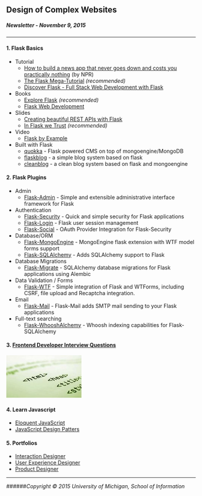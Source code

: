 ## Design of Complex Websites
##### Newsletter - November 9, 2015
---------
#### 1. Flask Basics

- Tutorial
    - [How to build a news app that never goes down and costs you practically nothing](http://blog.apps.npr.org/2013/02/14/app-template-redux.html) (by NPR)
    - [The Flask Mega-Tutorial](http://blog.miguelgrinberg.com/post/the-flask-mega-tutorial-part-i-hello-world) *(recommended)*
    - [Discover Flask - Full Stack Web Development with Flask](http://discoverflask.com)
- Books
    - [Explore Flask](https://exploreflask.com/) *(recommended)*
    - [Flask Web Development](http://shop.oreilly.com/product/0636920031116.do)
- Slides
    - [Creating beautiful REST APIs with Flask](http://pycoder.net/bospy/presentation.html)
    - [In Flask we Trust](https://speakerdeck.com/playpauseandstop/in-flask-we-trust) *(recommended)*
- Video
    - [Flask by Example](http://pyvideo.org/video/2608/flask-by-example)
- Built with Flask
    - [quokka](https://github.com/quokkaproject/quokka) - Flask powered CMS on top of mongoengine/MongoDB
    - [flaskblog](https://github.com/defshine/flaskblog) - a simple blog system based on flask
    - [cleanblog](https://github.com/defshine/cleanblog) - a clean blog system based on flask and mongoengine

#### 2. Flask Plugins

- Admin
    - [Flask-Admin](https://github.com/mrjoes/flask-admin) - Simple and extensible administrative interface framework for Flask
- Authentication
    - [Flask-Security](https://github.com/mattupstate/flask-security) - Quick and simple security for Flask applications
    - [Flask-Login](https://github.com/maxcountryman/flask-login) - Flask user session management
    - [Flask-Social](https://github.com/mattupstate/flask-social) - OAuth Provider Integration for Flask-Security
- Database/ORM
    - [Flask-MongoEngine](https://github.com/MongoEngine/flask-mongoengine) - MongoEngine flask extension with WTF model forms support
    - [Flask-SQLAlchemy](https://github.com/mitsuhiko/flask-sqlalchemy) - Adds SQLAlchemy support to Flask
- Database Migrations
    - [Flask-Migrate](https://github.com/miguelgrinberg/Flask-Migrate) - SQLAlchemy database migrations for Flask applications using Alembic
- Data Validation / Forms
    - [Flask-WTF](https://github.com/lepture/flask-wtf) - Simple integration of Flask and WTForms, including CSRF, file upload and Recaptcha integration.
- Email
    - [Flask-Mail](https://github.com/mattupstate/flask-mail/) - Flask-Mail adds SMTP mail sending to your Flask applications
- Full-text searching
    - [Flask-WhooshAlchemy](https://github.com/gyllstromk/Flask-WhooshAlchemy) - Whoosh indexing capabilities for Flask-SQLAlchemy    

#### 3. [Frontend Developer Interview Questions](https://github.com/h5bp/Front-end-Developer-Interview-Questions)
![download](img/nws-8.jpg)

#### 4. Learn Javascript
- [Eloquent JavaScript](http://eloquentjavascript.net/)
- [JavaScript Design Patters](http://www.addyosmani.com/resources/essentialjsdesignpatterns/book/)

#### 5. Portfolios
- [Interaction Designer](http://www.nishthamehrotra.com/)
- [User Experience Designer](http://anakhachatrian.com/)
- [Product Designer](http://anakhachatrian.com/)

---
######*Copyright © 2015 University of Michigan, School of Information*

